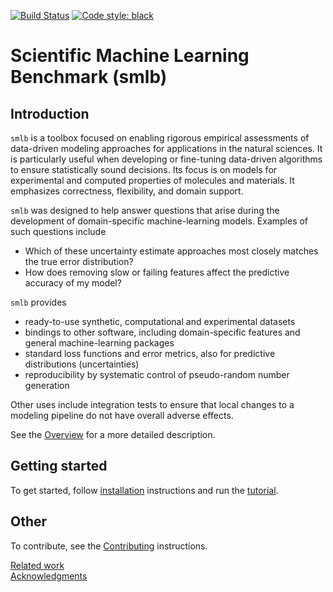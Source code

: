 [![Build Status](https://api.travis-ci.org/CitrineInformatics/smlb.svg?branch=master)](https://travis-ci.org/github/CitrineInformatics/smlb)
[![Code style: black](https://img.shields.io/badge/code%20style-black-000000.svg)](https://github.com/psf/black)

# Scientific Machine Learning Benchmark (smlb)

## Introduction

`smlb` is a toolbox focused on enabling rigorous empirical assessments of data-driven modeling approaches for applications in the natural sciences.
It is particularly useful when developing or fine-tuning data-driven algorithms to ensure statistically sound decisions.
Its focus is on models for experimental and computed properties of molecules and materials.
It emphasizes correctness, flexibility, and domain support.

`smlb` was designed to help answer questions that arise during the development of domain-specific machine-learning models.
Examples of such questions include

* Which of these uncertainty estimate approaches most closely matches the true error distribution? 
* How does removing slow or failing features affect the predictive accuracy of my model? 

`smlb` provides

* ready-to-use synthetic, computational and experimental datasets
* bindings to other software, including domain-specific features and general machine-learning packages
* standard loss functions and error metrics, also for predictive distributions (uncertainties)
* reproducibility  by systematic control of pseudo-random number generation

Other uses include integration tests to ensure that local changes to a modeling pipeline do not have overall adverse effects.

See the [Overview](docs/overview.md) for a more detailed description.

## Getting started

To get started, follow [installation](docs/installation.md) instructions and run the [tutorial](docs/tutorial.ipynb).

## Other

To contribute, see the [Contributing](docs/contributing.md) instructions.

[Related work](docs/related.md)<br>
[Acknowledgments](docs/acknowledgments.md)
